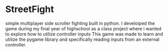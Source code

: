 # StreetFight
simple multiplayer side scroller fighting built in python.
I develoiped the game during my final year of highschool as a class project where i wanted to explore how to utilize controller inputs
This game was made to learn and utilize the pygame library and specifically reading inputs from an external controller.
 
